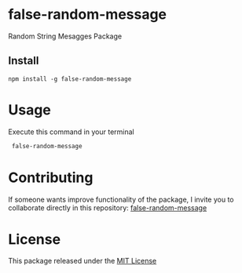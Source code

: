 # false-random-message

Random String Mesagges Package

## Install

```npm
npm install -g false-random-message
```

# Usage

Execute this command in your terminal

```bash
 false-random-message
```

# Contributing

If someone wants improve functionality of the package, I invite you to collaborate directly in this repository: [false-random-message](https://github.com/Johan-Palacios/false-random-message)

# License

This package released under the [MIT License](https://opensource.org/licenses/MIT)
